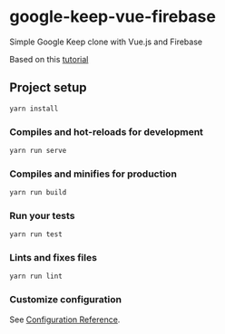 # google-keep-vue-firebase

Simple Google Keep clone with Vue.js and Firebase

Based on this [tutorial](https://scotch.io/tutorials/building-a-google-keep-clone-with-vue-and-firebase-pt-1)

## Project setup

```bash
yarn install
```

### Compiles and hot-reloads for development

```bash
yarn run serve
```

### Compiles and minifies for production

```bash
yarn run build
```

### Run your tests

```bash
yarn run test
```

### Lints and fixes files

```bash
yarn run lint
```

### Customize configuration

See [Configuration Reference](https://cli.vuejs.org/config/).

